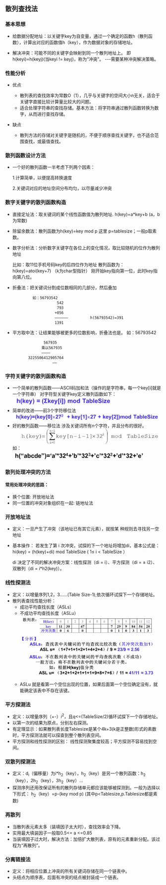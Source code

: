 ## 散列查找法
### 基本思想
- 给数据分配地址：以关键字key为自变量，通过一个确定的函数h（散列函数），计算出对应的函数值h（key），作为数据对象的存储地址。

- 解决冲突：可能不同的关键字会映射到同一个散列地址上。
    即h(keyi)=h(keyj)(当keyi != keyj)，称为“冲突”。
    ---需要某种冲突解决策略。

### 性能分析
- 优点
  - 散列表的查找效率为常数O（1），几乎与关键字的空间大小n无关，适合于关键字直接比较计算量比较大的问题。
  - 适合处理字符串的查找存储。基本方法：将字符串通过散列函数转换为数字，从而进行查找存储。

- 缺点
  - 散列方法的存储对关键字是随机的，不便于顺序查找关键字，也不适合范围查找，或最值查找。
### 散列函数设计方法
- 一个好的散列函数一半考虑下列两个因素：

    1.计算简单，以便提高转换速度

    2.关键词对应的地址空间分布均匀，以尽量减少冲突

### 数字关键字的散列函数构造
- 直接定址法：取关键词的某个线性函数值为散列地址.
h(key)=a*key+b    (a，b为常数)

- 除留余数法：散列函数为h(key)=key mod p
这里 p=tablesize；一般p取素数。

- 数字分析法：分析数字关键字在各位上的变化情况，取比较随机的位作为散列地址

  比如：取11位手机号码key的后四位作为地址
散列函数为：h(key)=atoi(key+7)    （k为char型指针）
刚开始key指向第一位，此时key指向第八位。

- 折叠法：把关键词分割成位数相同的几部分，然后叠加

               如：56793542
                          542
                          793
                         +056
                         ——————          h(56793542)=391
                         1391

- 平方取中法：让结果能够被更多的位数影响，折叠法也是。
            如：56793542

                    567935
                   乘以567935
                   ————
             3225506412905764
                        ——


### 字符关键字的散列函数构造
-  一个简单的散列函数——ASCII码加和法（操作的是字符串，每一个key[i]就是一个字符串）
    对字符型关键字key定义散列函数如下：
![](./photo1/6.png)
- 简单的改进——前3个字符移位法
![](./photo1/7.png)
- 好的散列函数——移位法
    涉及关键词所有n个字符，并且分布的很好。
    ![](./photo1/8.png)
  如：
  ![](./photo1/9.png)



### 散列处理冲突的方法

#### 常用处理冲突的思路：
- 换个位置: 开放地址法
- 同一位置的冲突对象组织在一起: 链地址法

### 开放地址法
- 定义：一旦产生了冲突（该地址已有其它元素），就按某 种规则去寻找另一空地址

- 基本操作：
若发生了第 i 次冲突，试探的下一个地址将增加di，基本公式是：
hi(key) = (h(key)+di) mod TableSize ( 1≤ i < TableSize ）

  di 决定了不同的解决冲突方案：线性探测（di = i）、平方探测（di = ± i2）、双散列（di = i*h2(key)）。

### 线性探测法
- 定义：以增量序列1,2，3......(Table Size-1),依次循环试探下一个存储地址。
- 散列表查找性能分析：
  - 成功平均查找长度（ASLs）
  - 不成功平均查找长度（ASLu）
  ![](./photo1/10.png)
  -   ASLu 就是看第一个空位出现的位置，如果后面第一个空位确定没有，就能确定该表中不存在该键。

### 平方探测法
- 定义：以增量序列（+-）$i^2$，且q<=(TableSize/2)循环试探下一个存储地址。
- 以第一次的结果为原点，分别左右探测。
- 有定理显示：如果散列表长度Tablesize是某个4k+3(k是正整数)形式的素数时，平方探测法就可以探查到整个散列表空间。
- 平方探测和线性探测的区别：
  线性探测聚集度较高；平方探测不容易找到空间。

### 双散列探测法
- 定义：d<sub>i</sub>（偏移量）为i*h<sub>2</sub>（key），h<sub>2</sub>（key）是另一个散列函数：h<sub>2</sub>（key），2h<sub>2</sub>（key），3h<sub>2</sub>（key）...
- 探测序列还用改保证所有的散列存储单元都应该能够被探测到。一般为选择以下形式：
  h<sub>2</sub>（key）=p-(key mod p)  (其中p<Tablesize,p.Tablesize都是素数)


### 再散列
- 当散列表元素太多（装填因子太大时），查找效率会下降。
- 实用最大填装因子一般取0.5<= a <=0.85
- 当装填因子过大时，解决方法：加倍扩大散列表，原有的元素重新分配。该过程为“再散列”。

### 分离链接法
- 定义：将相应位置上冲突的所有关键词存储在同一个链表中。
- 头结点为顺序表，后面有冲突的结点被封装成一个链表。

